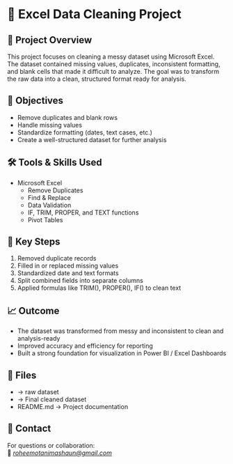 # 🧹 Excel Data Cleaning Project  
## 📌 Project Overview  
This project focuses on cleaning a messy dataset using Microsoft Excel. The dataset contained missing values, duplicates, inconsistent formatting, and blank cells that made it difficult to analyze. The goal was to transform the raw data into a clean, structured format ready for analysis.  

## 🎯 Objectives  
- Remove duplicates and blank rows  
- Handle missing values  
- Standardize formatting (dates, text cases, etc.)  
- Create a well-structured dataset for further analysis  

## 🛠 Tools & Skills Used  
- Microsoft Excel  
  - Remove Duplicates  
  - Find & Replace  
  - Data Validation  
  - IF, TRIM, PROPER, and TEXT functions  
  - Pivot Tables  

## 🔑 Key Steps  
1. Removed duplicate records  
2. Filled in or replaced missing values  
3. Standardized date and text formats  
4. Split combined fields into separate columns  
5. Applied formulas like TRIM(), PROPER(), IF() to clean text  

## 📈 Outcome  
- The dataset was transformed from messy and inconsistent to clean and analysis-ready  
- Improved accuracy and efficiency for reporting  
- Built a strong foundation for visualization in Power BI / Excel Dashboards  

## 📂 Files  
- → raw dataset  
- → Final cleaned dataset  
- README.md → Project documentation  
## 📧 Contact  
For questions or collaboration:  
📩 *roheemotanimashaun@gmail.com*
